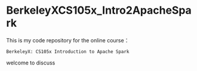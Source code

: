 ﻿# BerkeleyXCS105x_Intro2ApacheSpark

This is my code repository for the online course： 

	BerkeleyX: CS105x Introduction to Apache Spark


welcome to discuss 
